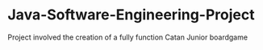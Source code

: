 # Java-Software-Engineering-Project
Project involved the creation of a fully function Catan Junior boardgame
